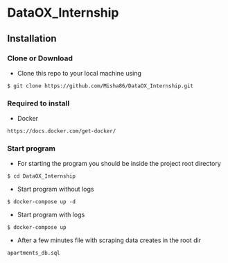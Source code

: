 # DataOX_Internship

## Installation

### Clone or Download

-  Clone this repo to your local machine using   
```
$ git clone https://github.com/Misha86/DataOX_Internship.git
```
### Required to install

- Docker
```
https://docs.docker.com/get-docker/
```
### Start program

- For starting the program you should be inside the project root directory
```
$ cd DataOX_Internship
```
- Start program without logs
```
$ docker-compose up -d
```
- Start program with logs
```
$ docker-compose up
```
- After a few minutes file with scraping data creates in the root dir
```
apartments_db.sql
```

